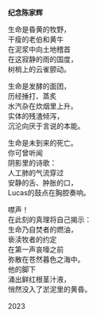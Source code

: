 　　__纪念陈家辉__  

　　生命是昏黄的牧野，  
　　干瘦的老伯和黄牛  
　　在泥浆中向土地稽首  
　　在这寂静的雨的国度，  
　　树梢上的云雀颤动。  

　　生命是发酵的面团，  
　　历经捶打、蒸炙  
　　水汽杂在炊烟里上升。  
　　实体的残渣倾泻，  
　　沉沦向厌于言说的本能。  

　　生命是未到来的死亡。  
　　你可曾听闻  
　　阴影里的诗歌：  
　　人工肺的气流穿过  
　　安静的舌、肿胀的口，  
　　Lucas的鼓点在胸腔奏响。  

　　噤声！  
　　在此刻的真理将自己揭示：  
　　生命乃自焚者的燃油，  
　　亵渎牧者的约定  
　　在第一声哀嚎之前  
　　弥散在苍然暮色之海中。  
　　他的脚下  
　　涌出鲜红根茎汁液，  
　　悄然没入了淤泥里的黄昏。  

　　2023
